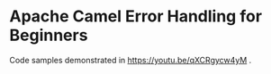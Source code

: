# Apache Camel Error Handling for Beginners
Code samples demonstrated in https://youtu.be/qXCRgycw4yM .
